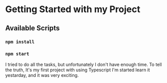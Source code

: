 # Getting Started with my Project

## Available Scripts

### `npm install`
### `npm start`

I tried to do all the tasks, but unfortunately I don't have enough time. To tell the truth, It's my first project with using Typescript I'm started learn it yestarday, and it was very exciting.
